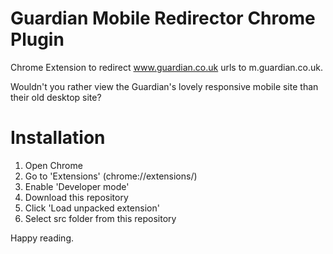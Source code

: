 Guardian Mobile Redirector Chrome Plugin
======================

Chrome Extension to redirect www.guardian.co.uk urls to m.guardian.co.uk. 

Wouldn't you rather view the Guardian's lovely responsive mobile site than their old desktop site?


Installation
============

1. Open Chrome
2. Go to 'Extensions' (chrome://extensions/)
3. Enable 'Developer mode'
4. Download this repository
5. Click 'Load unpacked extension'
6. Select src folder from this repository

Happy reading.
